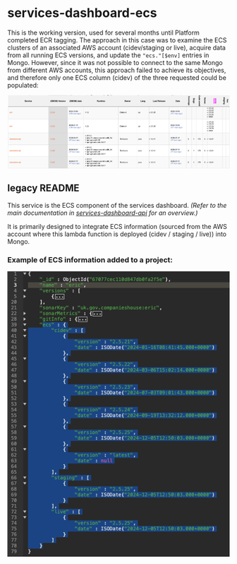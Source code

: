 # services-dashboard-ecs

This is the working version, used for several months until Platform completed ECR tagging. The approach in this case was to examine the ECS clusters of an associated AWS account (cidev/staging or live), acquire data from all running ECS ​​versions, and update the `"ecs."[$env]` entries in Mongo. However, since it was not possible to connect to the same Mongo from different AWS accounts, this approach failed to achieve its objectives, and therefore only one ECS column (cidev) of the three requested could be populated:

![ECS info](https://github.com/companieshouse/services-dashboard-ecs/blob/4a94de2/images/ECS.info.from.Clusters.png?raw=true)



## legacy README

This service is the ECS component of the services dashboard.
_(Refer to the main documentation in [services-dashboard-api](https://github.com/companieshouse/services-dashboard-api/) for an overview.)_

It is primarily designed to integrate ECS information (sourced from the AWS account where this lambda function is deployed (cidev / staging / live)) into Mongo.

### Example of ECS information added to a project:
![ECS info](https://github.com/companieshouse/services-dashboard-ecs/blob/89054cb/images/mongo.ecs-info.png?raw=true)
